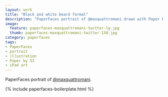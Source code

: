 ```yaml
---
layout: work
title: "Black and white beard formal"
description: "PaperFaces portrait of @maxquattromani drawn with Paper by 53 on an iPad."
image: 
  feature: paperfaces-maxquattromani-twitter-lg.jpg
  thumb: paperfaces-maxquattromani-twitter-150.jpg
category: paperfaces
tags: 
- PaperFaces
- portrait
- illustration
- Paper by 53
- iPad art
---
```


PaperFaces portrait of [@maxquattromani](http://twitter.com/maxquattromani).

{% include paperfaces-boilerplate.html %}